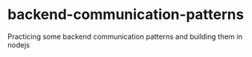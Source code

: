 # backend-communication-patterns
Practicing some backend communication patterns and building them in nodejs
